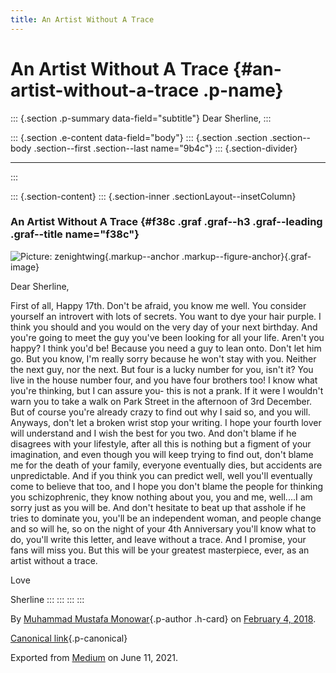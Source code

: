 ```yaml
---
title: An Artist Without A Trace
---
```


An Artist Without A Trace {#an-artist-without-a-trace .p-name}
=========================

::: {.section .p-summary data-field="subtitle"}
Dear Sherline,
:::

::: {.section .e-content data-field="body"}
::: {.section .section .section--body .section--first .section--last name="9b4c"}
::: {.section-divider}

------------------------------------------------------------------------
:::

::: {.section-content}
::: {.section-inner .sectionLayout--insetColumn}
### **An Artist Without A Trace** {#f38c .graf .graf--h3 .graf--leading .graf--title name="f38c"}

![Picture:
[zenightwing](https://www.instagram.com/p/BdSxMl_ANuCcfwtU00B-3I2N7wBAwq8r3nSHTs0/?taken-by=zenightwing){.markup--anchor
.markup--figure-anchor}](https://cdn-images-1.medium.com/max/800/1*fO33hfqq5PvEfzdidooyew.jpeg){.graf-image}

Dear Sherline,

First of all, Happy 17th. Don't be afraid, you know me well. You
consider yourself an introvert with lots of secrets. You want to dye
your hair purple. I think you should and you would on the very day of
your next birthday. And you're going to meet the guy you've been looking
for all your life. Aren't you happy? I think you'd be! Because you need
a guy to lean onto. Don't let him go. But you know, I'm really sorry
because he won't stay with you. Neither the next guy, nor the next. But
four is a lucky number for you, isn't it? You live in the house number
four, and you have four brothers too! I know what you're thinking, but I
can assure you- this is not a prank. If it were I wouldn't warn you to
take a walk on Park Street in the afternoon of 3rd December. But of
course you're already crazy to find out why I said so, and you will.
Anyways, don't let a broken wrist stop your writing. I hope your fourth
lover will understand and I wish the best for you two. And don't blame
if he disagrees with your lifestyle, after all this is nothing but a
figment of your imagination, and even though you will keep trying to
find out, don't blame me for the death of your family, everyone
eventually dies, but accidents are unpredictable. And if you think you
can predict well, well you'll eventually come to believe that too, and I
hope you don't blame the people for thinking you schizophrenic, they
know nothing about you, you and me, well....I am sorry just as you will
be. And don't hesitate to beat up that asshole if he tries to dominate
you, you'll be an independent woman, and people change and so will he,
so on the night of your 4th Anniversary you'll know what to do, you'll
write this letter, and leave without a trace. And I promise, your fans
will miss you. But this will be your greatest masterpiece, ever, as an
artist without a trace.

Love

Sherline
:::
:::
:::
:::

By [Muhammad Mustafa Monowar](https://medium.com/@mmmonowar){.p-author
.h-card} on [February 4, 2018](https://medium.com/p/fdc3322a5e46).

[Canonical
link](https://medium.com/@mmmonowar/an-artist-without-a-trace-fdc3322a5e46){.p-canonical}

Exported from [Medium](https://medium.com) on June 11, 2021.
